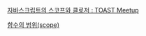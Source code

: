 

[자바스크립트의 스코프와 클로저 : TOAST Meetup ](http://meetup.toast.com/posts/86)

[함수의 범위(scope)](https://www.zerocho.com/category/JavaScript/post/5740531574288ebc5f2ba97e)
